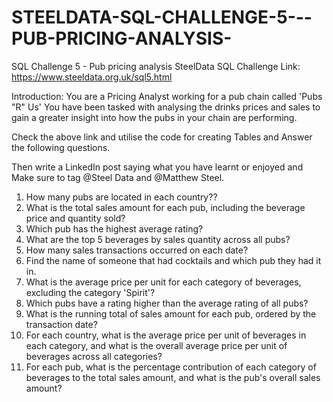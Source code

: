 # STEELDATA-SQL-CHALLENGE-5---PUB-PRICING-ANALYSIS-
SQL Challenge 5 - Pub pricing analysis
SteelData SQL Challenge Link: https://www.steeldata.org.uk/sql5.html

Introduction:
You are a Pricing Analyst working for a pub chain called 'Pubs "R" Us'
You have been tasked with analysing the drinks prices and sales to gain a greater insight into how the pubs in your chain are performing.

Check the above link and utilise the code for creating Tables and Answer the following questions.

Then write a LinkedIn post saying what you have learnt or enjoyed and Make sure to tag @Steel Data and @Matthew Steel.

1. How many pubs are located in each country??
2. What is the total sales amount for each pub, including the beverage price and quantity sold?
3. Which pub has the highest average rating?
4. What are the top 5 beverages by sales quantity across all pubs?
5. How many sales transactions occurred on each date?
6. Find the name of someone that had cocktails and which pub they had it in.
7. What is the average price per unit for each category of beverages, excluding the category 'Spirit'?
8. Which pubs have a rating higher than the average rating of all pubs?
9. What is the running total of sales amount for each pub, ordered by the transaction date?
10. For each country, what is the average price per unit of beverages in each category, and what is the overall average price per unit of beverages across all categories?
11. For each pub, what is the percentage contribution of each category of beverages to the total sales amount, and what is the pub's overall sales amount?
